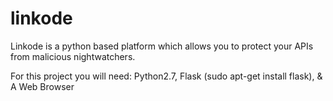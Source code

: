 # linkode
Linkode is a python based platform which allows you to protect your APIs from malicious nightwatchers.

For this project you will need:
Python2.7, Flask (sudo apt-get install flask), & A Web Browser
